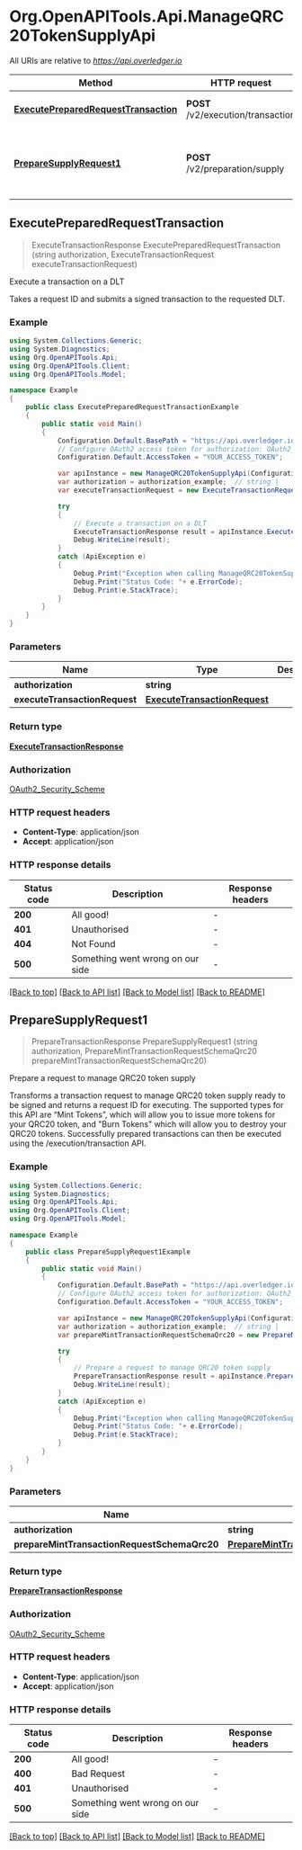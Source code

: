 # Org.OpenAPITools.Api.ManageQRC20TokenSupplyApi

All URIs are relative to *https://api.overledger.io*

Method | HTTP request | Description
------------- | ------------- | -------------
[**ExecutePreparedRequestTransaction**](ManageQRC20TokenSupplyApi.md#executepreparedrequesttransaction) | **POST** /v2/execution/transaction | Execute a transaction on a DLT
[**PrepareSupplyRequest1**](ManageQRC20TokenSupplyApi.md#preparesupplyrequest1) | **POST** /v2/preparation/supply | Prepare a request to manage QRC20 token supply



## ExecutePreparedRequestTransaction

> ExecuteTransactionResponse ExecutePreparedRequestTransaction (string authorization, ExecuteTransactionRequest executeTransactionRequest)

Execute a transaction on a DLT

Takes a request ID and submits a signed transaction to the requested DLT.

### Example

```csharp
using System.Collections.Generic;
using System.Diagnostics;
using Org.OpenAPITools.Api;
using Org.OpenAPITools.Client;
using Org.OpenAPITools.Model;

namespace Example
{
    public class ExecutePreparedRequestTransactionExample
    {
        public static void Main()
        {
            Configuration.Default.BasePath = "https://api.overledger.io";
            // Configure OAuth2 access token for authorization: OAuth2_Security_Scheme
            Configuration.Default.AccessToken = "YOUR_ACCESS_TOKEN";

            var apiInstance = new ManageQRC20TokenSupplyApi(Configuration.Default);
            var authorization = authorization_example;  // string | 
            var executeTransactionRequest = new ExecuteTransactionRequest(); // ExecuteTransactionRequest | 

            try
            {
                // Execute a transaction on a DLT
                ExecuteTransactionResponse result = apiInstance.ExecutePreparedRequestTransaction(authorization, executeTransactionRequest);
                Debug.WriteLine(result);
            }
            catch (ApiException e)
            {
                Debug.Print("Exception when calling ManageQRC20TokenSupplyApi.ExecutePreparedRequestTransaction: " + e.Message );
                Debug.Print("Status Code: "+ e.ErrorCode);
                Debug.Print(e.StackTrace);
            }
        }
    }
}
```

### Parameters


Name | Type | Description  | Notes
------------- | ------------- | ------------- | -------------
 **authorization** | **string**|  | 
 **executeTransactionRequest** | [**ExecuteTransactionRequest**](ExecuteTransactionRequest.md)|  | 

### Return type

[**ExecuteTransactionResponse**](ExecuteTransactionResponse.md)

### Authorization

[OAuth2_Security_Scheme](../README.md#OAuth2_Security_Scheme)

### HTTP request headers

- **Content-Type**: application/json
- **Accept**: application/json


### HTTP response details
| Status code | Description | Response headers |
|-------------|-------------|------------------|
| **200** | All good! |  -  |
| **401** | Unauthorised |  -  |
| **404** | Not Found |  -  |
| **500** | Something went wrong on our side |  -  |

[[Back to top]](#)
[[Back to API list]](../README.md#documentation-for-api-endpoints)
[[Back to Model list]](../README.md#documentation-for-models)
[[Back to README]](../README.md)


## PrepareSupplyRequest1

> PrepareTransactionResponse PrepareSupplyRequest1 (string authorization, PrepareMintTransactionRequestSchemaQrc20 prepareMintTransactionRequestSchemaQrc20)

Prepare a request to manage QRC20 token supply

Transforms a transaction request to manage QRC20 token supply ready to be signed and returns a request ID for executing. The supported types for this API are “Mint Tokens”, which will allow you to issue more tokens for your QRC20 token, and \"Burn Tokens\" which will allow you to destroy your QRC20 tokens. Successfully prepared transactions can then be executed using the /execution/transaction API.

### Example

```csharp
using System.Collections.Generic;
using System.Diagnostics;
using Org.OpenAPITools.Api;
using Org.OpenAPITools.Client;
using Org.OpenAPITools.Model;

namespace Example
{
    public class PrepareSupplyRequest1Example
    {
        public static void Main()
        {
            Configuration.Default.BasePath = "https://api.overledger.io";
            // Configure OAuth2 access token for authorization: OAuth2_Security_Scheme
            Configuration.Default.AccessToken = "YOUR_ACCESS_TOKEN";

            var apiInstance = new ManageQRC20TokenSupplyApi(Configuration.Default);
            var authorization = authorization_example;  // string | 
            var prepareMintTransactionRequestSchemaQrc20 = new PrepareMintTransactionRequestSchemaQrc20(); // PrepareMintTransactionRequestSchemaQrc20 | 

            try
            {
                // Prepare a request to manage QRC20 token supply
                PrepareTransactionResponse result = apiInstance.PrepareSupplyRequest1(authorization, prepareMintTransactionRequestSchemaQrc20);
                Debug.WriteLine(result);
            }
            catch (ApiException e)
            {
                Debug.Print("Exception when calling ManageQRC20TokenSupplyApi.PrepareSupplyRequest1: " + e.Message );
                Debug.Print("Status Code: "+ e.ErrorCode);
                Debug.Print(e.StackTrace);
            }
        }
    }
}
```

### Parameters


Name | Type | Description  | Notes
------------- | ------------- | ------------- | -------------
 **authorization** | **string**|  | 
 **prepareMintTransactionRequestSchemaQrc20** | [**PrepareMintTransactionRequestSchemaQrc20**](PrepareMintTransactionRequestSchemaQrc20.md)|  | 

### Return type

[**PrepareTransactionResponse**](PrepareTransactionResponse.md)

### Authorization

[OAuth2_Security_Scheme](../README.md#OAuth2_Security_Scheme)

### HTTP request headers

- **Content-Type**: application/json
- **Accept**: application/json


### HTTP response details
| Status code | Description | Response headers |
|-------------|-------------|------------------|
| **200** | All good! |  -  |
| **400** | Bad Request |  -  |
| **401** | Unauthorised |  -  |
| **500** | Something went wrong on our side |  -  |

[[Back to top]](#)
[[Back to API list]](../README.md#documentation-for-api-endpoints)
[[Back to Model list]](../README.md#documentation-for-models)
[[Back to README]](../README.md)


